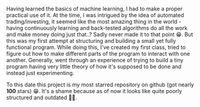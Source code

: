 Having learned the basics of machine learning, I had to make a proper practical use of it. At the time, I was intrigued by the idea of automated trading/investing, it seemed like the most amazing thing in the world - having continuously learning and back-tested algorithms do all the work and make money doing just that..? Sadly never made it to that point 😁. But this was my first attempt at structuring and building a small yet fully functional program. While doing this, I've created my first class, tried to figure out how to make different parts of the program to interact with one another. Generally, went through an experience of trying to build a tiny program having very little theory of how it's supposed to be done and instead just experimenting.

To this date this project is my most starred repository on github (got nearly **100** stars) 😁. It's a shame because as of now it looks like quite poorly structured and outdated 🤷‍♂️.
